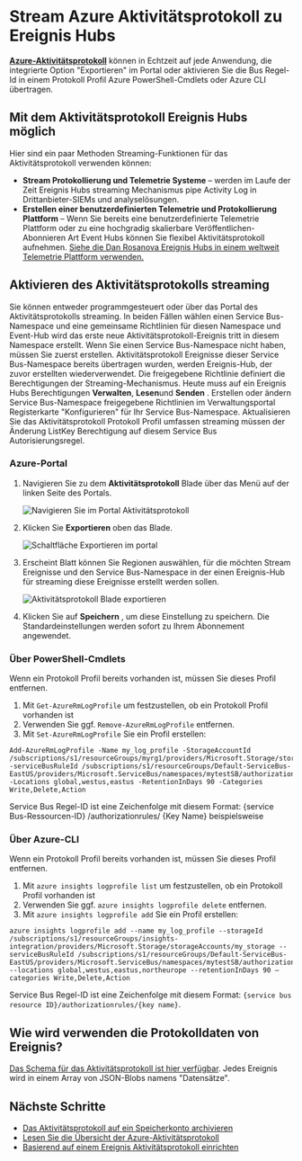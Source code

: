 <properties
    pageTitle="Stream Azure Aktivitätsprotokoll zu Ereignis Hubs | Microsoft Azure"
    description="Enthält Informationen zum Streamen von Azure-Aktivitätsprotokoll zu Ereignis-Hubs."
    authors="johnkemnetz"
    manager="rboucher"
    editor=""
    services="monitoring-and-diagnostics"
    documentationCenter="monitoring-and-diagnostics"/>

<tags
    ms.service="monitoring-and-diagnostics"
    ms.workload="na"
    ms.tgt_pltfrm="na"
    ms.devlang="na"
    ms.topic="article"
    ms.date="10/03/2016"
    ms.author="johnkem"/>

# <a name="stream-the-azure-activity-log-to-event-hubs"></a>Stream Azure Aktivitätsprotokoll zu Ereignis Hubs
[**Azure-Aktivitätsprotokoll**](./monitoring-overview-activity-logs.md) können in Echtzeit auf jede Anwendung, die integrierte Option "Exportieren" im Portal oder aktivieren Sie die Bus Regel-Id in einem Protokoll Profil Azure PowerShell-Cmdlets oder Azure CLI übertragen.

## <a name="what-you-can-do-with-the-activity-log-and-event-hubs"></a>Mit dem Aktivitätsprotokoll Ereignis Hubs möglich
Hier sind ein paar Methoden Streaming-Funktionen für das Aktivitätsprotokoll verwenden können:

- **Stream Protokollierung und Telemetrie Systeme** – werden im Laufe der Zeit Ereignis Hubs streaming Mechanismus pipe Activity Log in Drittanbieter-SIEMs und analyselösungen.
- **Erstellen einer benutzerdefinierten Telemetrie und Protokollierung Plattform** – Wenn Sie bereits eine benutzerdefinierte Telemetrie Plattform oder zu eine hochgradig skalierbare Veröffentlichen-Abonnieren Art Event Hubs können Sie flexibel Aktivitätsprotokoll aufnehmen. [Siehe die Dan Rosanova Ereignis Hubs in einem weltweit Telemetrie Plattform verwenden.](https://azure.microsoft.com/documentation/videos/build-2015-designing-and-sizing-a-global-scale-telemetry-platform-on-azure-event-Hubs/)

## <a name="enable-streaming-of-the-activity-log"></a>Aktivieren des Aktivitätsprotokolls streaming
Sie können entweder programmgesteuert oder über das Portal des Aktivitätsprotokolls streaming. In beiden Fällen wählen einen Service Bus-Namespace und eine gemeinsame Richtlinien für diesen Namespace und Event-Hub wird das erste neue Aktivitätsprotokoll-Ereignis tritt in diesem Namespace erstellt. Wenn Sie einen Service Bus-Namespace nicht haben, müssen Sie zuerst erstellen. Aktivitätsprotokoll Ereignisse dieser Service Bus-Namespace bereits übertragen wurden, werden Ereignis-Hub, der zuvor erstellten wiederverwendet. Die freigegebene Richtlinie definiert die Berechtigungen der Streaming-Mechanismus. Heute muss auf ein Ereignis Hubs Berechtigungen **Verwalten**, **Lesen**und **Senden** . Erstellen oder ändern Service Bus-Namespace freigegebene Richtlinien im Verwaltungsportal Registerkarte "Konfigurieren" für Ihr Service Bus-Namespace. Aktualisieren Sie das Aktivitätsprotokoll Protokoll Profil umfassen streaming müssen der Änderung ListKey Berechtigung auf diesem Service Bus Autorisierungsregel.

### <a name="via-azure-portal"></a>Azure-Portal 
1. Navigieren Sie zu dem **Aktivitätsprotokoll** Blade über das Menü auf der linken Seite des Portals.

    ![Navigieren Sie im Portal Aktivitätsprotokoll](./media/monitoring-overview-activity-logs/activity-logs-portal-navigate.png)
2. Klicken Sie **Exportieren** oben das Blade.

    ![Schaltfläche Exportieren im portal](./media/monitoring-overview-activity-logs/activity-logs-portal-export.png)
3. Erscheint Blatt können Sie Regionen auswählen, für die möchten Stream Ereignisse und den Service Bus-Namespace in der einen Ereignis-Hub für streaming diese Ereignisse erstellt werden sollen.

    ![Aktivitätsprotokoll Blade exportieren](./media/monitoring-overview-activity-logs/activity-logs-portal-export-blade.png)
4. Klicken Sie auf **Speichern** , um diese Einstellung zu speichern. Die Standardeinstellungen werden sofort zu Ihrem Abonnement angewendet.


### <a name="via-powershell-cmdlets"></a>Über PowerShell-Cmdlets
Wenn ein Protokoll Profil bereits vorhanden ist, müssen Sie dieses Profil entfernen.

1. Mit `Get-AzureRmLogProfile` um festzustellen, ob ein Protokoll Profil vorhanden ist
2. Verwenden Sie ggf. `Remove-AzureRmLogProfile` entfernen.
3. Mit `Set-AzureRmLogProfile` Sie ein Profil erstellen:

```
Add-AzureRmLogProfile -Name my_log_profile -StorageAccountId /subscriptions/s1/resourceGroups/myrg1/providers/Microsoft.Storage/storageAccounts/my_storage -serviceBusRuleId /subscriptions/s1/resourceGroups/Default-ServiceBus-EastUS/providers/Microsoft.ServiceBus/namespaces/mytestSB/authorizationrules/RootManageSharedAccessKey -Locations global,westus,eastus -RetentionInDays 90 -Categories Write,Delete,Action
```

Service Bus Regel-ID ist eine Zeichenfolge mit diesem Format: {service Bus-Ressourcen-ID} /authorizationrules/ {Key Name} beispielsweise 

### <a name="via-azure-cli"></a>Über Azure-CLI
Wenn ein Protokoll Profil bereits vorhanden ist, müssen Sie dieses Profil entfernen.

1. Mit `azure insights logprofile list` um festzustellen, ob ein Protokoll Profil vorhanden ist
2. Verwenden Sie ggf. `azure insights logprofile delete` entfernen.
3. Mit `azure insights logprofile add` Sie ein Profil erstellen:

```
azure insights logprofile add --name my_log_profile --storageId /subscriptions/s1/resourceGroups/insights-integration/providers/Microsoft.Storage/storageAccounts/my_storage --serviceBusRuleId /subscriptions/s1/resourceGroups/Default-ServiceBus-EastUS/providers/Microsoft.ServiceBus/namespaces/mytestSB/authorizationrules/RootManageSharedAccessKey --locations global,westus,eastus,northeurope --retentionInDays 90 –categories Write,Delete,Action
```

Service Bus Regel-ID ist eine Zeichenfolge mit diesem Format: `{service bus resource ID}/authorizationrules/{key name}`.
 
## <a name="how-do-i-consume-the-log-data-from-event-hubs"></a>Wie wird verwenden die Protokolldaten von Ereignis?
[Das Schema für das Aktivitätsprotokoll ist hier verfügbar](./monitoring-overview-activity-logs.md). Jedes Ereignis wird in einem Array von JSON-Blobs namens "Datensätze".

## <a name="next-steps"></a>Nächste Schritte
- [Das Aktivitätsprotokoll auf ein Speicherkonto archivieren](./monitoring-archive-activity-log.md)
- [Lesen Sie die Übersicht der Azure-Aktivitätsprotokoll](./monitoring-overview-activity-logs.md)
- [Basierend auf einem Ereignis Aktivitätsprotokoll einrichten](./insights-auditlog-to-webhook-email.md)
